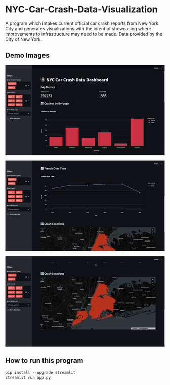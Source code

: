# NYC-Car-Crash-Data-Visualization
A program which intakes current official car crash reports from New York City and generates visualizations with the intent of showcasing where improvements to infrastructure may need to be made. Data provided by the City of New York. 

## Demo Images
![Graph Demo](/assets/graph_demo.png)

![Trend Demo](/assets/trend_demo.png)

![Map Demo](/assets/map_demo.png)

## How to run this program
```
pip install --upgrade streamlit
streamlit run app.py
```
